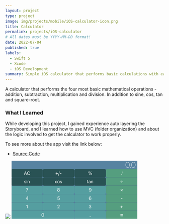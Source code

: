 ```yaml
---
layout: project
type: project
image: img/projects/mobile/iOS-calculator-icon.png
title: Calculator 
permalink: projects/iOS-calculator
# All dates must be YYYY-MM-DD format!
date: 2022-07-04
published: true
labels:
  - Swift 5
  - Xcode
  - iOS Development
summary: Simple iOS calculator that performs basic calculations with ease.
---
```


A calculator that performs the four most basic mathematical operations - addition, subtraction, multiplication and division. In addition to sine, cos, tan and square-root. 

### What I Learned

While developing this project, I gained experience auto layering the Storyboard, and I learned how to use MVC (folder organization) and about the logic involved to get the calculator to work properly.

To see more about the app visit the link below:
- [Source Code](https://github.com/acatarinaoaraujo/iOS-calculator)

<div class="text-center p-4">
  <img width="200px" src="../img/projects/mobile/calculator.gif" class="img-thumbnail" >
  <img width="400px" src="../img/projects/mobile/landscape-calculator.png" class="img-thumbnail" >
</div>
